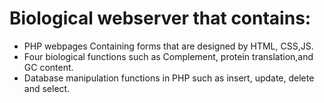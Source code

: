 # Biological webserver that contains: 
 - PHP webpages Containing forms that are designed by HTML, CSS,JS.
 - Four biological functions such as Complement, protein translation,and GC content.
 - Database manipulation functions in PHP such as insert, update, delete and select.

